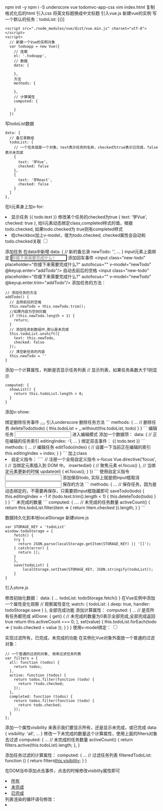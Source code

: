npm init -y
npm i -S underscore vue todomvc-app-css
vim index.html
复制格式化后的html
引入css
将英文标题换成中文标题
引入vue.js
新建vue的实例
写一个默认的任务：todoList: [{}]
```
<script src="./node_modules/vue/dist/vue.min.js" charset="utf-8"></script>
<script>
  // 新建一个Vue的实例对象
  var todoapp = new Vue({
    // 挂载
    el: '.todoapp',
    // 数据
    data: {

    },
    方法
    methods: {

    },
    // 计算属性
    computed: {

    }
  })
```

写todoList数据
```
data: {
  // 备忘录数组
  todoList: [
    // 一个任务就是一个对象，text表示任务的名称，checked为true表示已完成，false表示未完成
    {
      text: '学Vue',
      checked: false
    },
    {
      text: '学React',
      checked: false
    }
  ]
},
```
在li元素身上加v-for:
<li
  class="completed"
  v-for="(todo,index) in todoList" :key="'todo-'+index"
  >
显示任务
<label>{{ todo.text }}</label>
修改某个任务的checked为true
{
  text: '学Vue',
  checked: true
},
给li元素动态绑定class,completed样式的值，根据todo.checked, 如果todo.checked为 true则有completed样式
<li
  :class="{completed: todo.checked}"
  v-for="(todo,index) in todoList" :key="'todo-'+index"
  >
给checkbox加上v-model，值为todo.checked, checked属性会自动和todo.checked关联
<input class="toggle" type="checkbox" v-model="todo.checked"/>

添加任务
在data中新增
data: {
  // 新的备忘录
  newTodo: '',
  ...
}
input元素上面绑定
<input class="new-todo" placeholder="你接下来需要完成什么?" autofocus="" v-model="newTodo"/>
添加回车事件
<input class="new-todo" placeholder="你接下来需要完成什么?" autofocus="" v-model="newTodo" @keyup.enter="addTodo"/>
自动去前后的空格
<input class="new-todo" placeholder="你接下来需要完成什么?" autofocus="" v-model="newTodo" @keyup.enter.trim="addTodo"/>
添加任务的方法：
```
// 添加任务的方法
addTodo() {
  // 去除前后的空格
  this.newTodo = this.newTodo.trim();
  //如果内容为空则拦截
  if (this.newTodo.length < 1) {
    return;
  }
  // 添加任务到数组中,默认是未完成
  this.todoList.unshift({
    text: this.newTodo,
    checked: false
  });
  // 清空新任务的内容
  this.newTodo = ''
}
```
添加一个计算属性，判断是否显示任务列表
// 显示列表，如果任务条数大于1则显示
```
computed: {
  showList() {
    return this.todoList.length > 0;
  }
}
```
添加v-show:
<section class="main" v-show="showList">
<footer class="footer" v-show="showList">
绑定删除任务事件
<button class="destroy" @click="deleteTodo(todo)"></button>
引入underscore
<script src="./node_modules/underscore/underscore-min.js" charset="utf-8"></script>
删除任务方法
```
methods: {
  ...
  // 删除任务
  deleteTodo(todo) {
    this.todoList = _.without(this.todoList, todo)
  }
}
```
编辑任务
<input class="edit" type="text" v-model="todo.text" />
进入编辑模式
添加一个数据项：
data: {
  // 正在编辑的任务索引
  editingIndex: -1,
  ...
}
绑定双击事件：
<label @dblclick="editTodo(index)">{{ todo.text }}</label>
```
methods: {
  ...
  // 编辑任务
  editTodo(index) {
    // 设置一下当前正在编辑的索引
    this.editingIndex = index;
  }
}
```
加上class
<li
  :class="{completed: todo.checked, editing: index === editingIndex}"
  v-for="(todo,index) in todoList" :key="'todo-'+index"
  >
自定义指令：
````
// 注册一个全局自定义指令 v-focus
Vue.directive('focus', {
  // 当绑定元素插入到 DOM 中。
  inserted(el) {
    // 聚焦元素
    el.focus()
  },
  // 当绑定元素更新的时候
  update(el) {
    el.focus();
  }
})
```
使用自定义指令
<input class="edit" type="text" v-model="todo.text" v-focus="index === editingIndex"/>
添加保存todo, 实际上就是把input框取消
<input class="edit" type="text" v-model="todo.text" v-focus="index === editingIndex" @blur="saveTodo(todo)" @keyup.enter="saveTodo(todo)"/>
保存的方法
```
methods: {
  ...
  // 保存任务，因为是动态绑定的，不需要再保存，只需要把input框隐藏即可
  saveTodo(todo) {
    this.editingIndex = -1
    if (todo.text.trim().length < 1) {
      this.deleteTodo(todo)
    }
  }
}
```
未完成的数量
```
computed: {
  ....
  // 未完成的任务数量
  activeCount() {
    return this.todoList.filter(item => {
      return !item.checked
    }).length;
  }
}
```

数据持久化到本地localStorage
新建store.js
```
var STORAGE_KEY = 'todoList'
window.todoStorage = {
	fetch() {
    try {
      return JSON.parse(localStorage.getItem(STORAGE_KEY) || '[]');
    } catch(error) {
      return [];
    }
	},
	save(todoList) {
		localStorage.setItem(STORAGE_KEY, JSON.stringify(todoList));
	}
}
```
引入store.js
<script src="./js/store.js" charset="utf-8"></script>
修改初始化数据：
data: {
  ...
  todoList: todoStorage.fetch()
}
在Vue实例中添加一个属性变化观察
// 观察属性变化
watch: {
  todoList: {
    deep: true,
    handler: todoStorage.save
  }
},
全部完成功能
添加计算属性：
computed: {
  ...
  // 是否所有任务都完成
  allDone: {
    get() {
      // 未完成的数量为0表示全部完成,全部完成返回true
      return this.activeCount === 0;
    },
    set(value) {
      this.todoList.forEach(todo => {
        todo.checked = value
      });
    }
  }
}
使用v-model绑定：
<input class="toggle-all" id="toggle-all" type="checkbox" v-model="allDone" />

实现过滤所有，已完成，未完成的功能
在实例化Vue对象外面放一个普通的过滤对象：
```
// 一个普通的过滤的对象, 用来过滤任务列表
var filters = {
  all: function (todos) {
    return todos;
  },
  active: function (todos) {
    return todos.filter(function (todo) {
      return !todo.checked;
    });
  },
  completed: function (todos) {
    return todos.filter(function (todo) {
      return todo.checked;
    });
  }
};
```
添加一个属性visibility 来表示我们要显示所有，还是显示未完成，或已完成
data: {
  visibility: 'all',
  ...
}
修改一下未完成的数量这个计算属性，使用上面的filters对象去过滤
computed: {
  ...
  // 未完成的任务数量
  activeCount() {
    return filters.active(this.todoList).length;
  },
}

添加任务过滤的计算属性：
computed: {
  ...
  // 过滤任务列表
  filteredTodoList: function () {
    return filters[this.visibility](this.todoList);
  }
}

在DOM当中添加点击事件，点击的时候修改visiblity属性即可
<li>
  <a
  :class="{selected: visibility === 'all'}"
  href="#/"
  @click="visibility='all'"
  >所有</a>
</li>
<li>
  <a
  :class="{selected: visibility === 'active'}"
  href="#/active"
  @click="visibility = 'active'"
  >未完成</a>
</li>
<li>
  <a
  :class="{selected: visibility === 'completed'}"
  href="#/completed"
  @click="visibility = 'completed'">已完成</a>
</li>
列表渲染的循环语句修改：
<li
  :class="{completed: todo.checked, editing: index === editingIndex}"
  v-for="(todo,index) in filteredTodoList" :key="'todo-'+index"
  >
